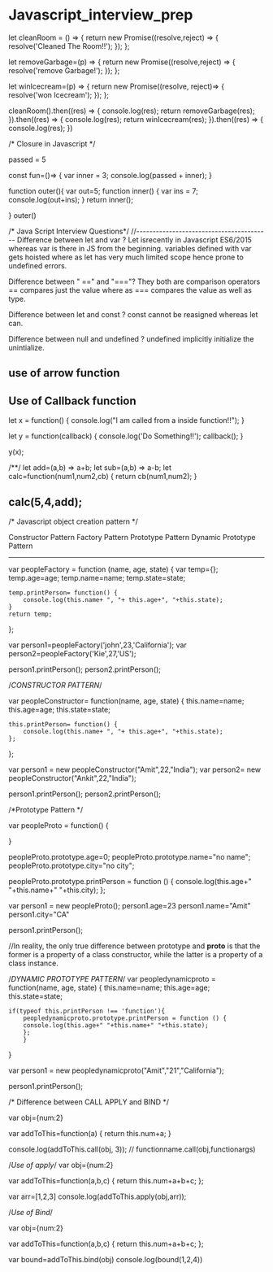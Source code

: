 # Javascript_interview_prep

let cleanRoom = () => {
	return new Promise((resolve,reject) => {
		resolve('Cleaned The Room!!');
	});
};

let removeGarbage=(p) => {
	return new Promise((resolve,reject) => {
		resolve('remove Garbage!');
	});
};

let winIcecream=(p) => {
	return new Promise((resolve, reject)=> {
		resolve('won Icecream');
	});
};

cleanRoom().then((res) => {
	console.log(res);
	return removeGarbage(res);
}).then((res) => {
	console.log(res);
	return winIcecream(res);
}).then((res) => {
	console.log(res);
})

/* Closure in Javascript */

passed = 5

const fun=()=> {
	var inner = 3;
	console.log(passed + inner);
}

function outer(){
	var out=5;
 function inner() {
		var ins = 7;
		console.log(out+ins);
	}
	return inner();

}
outer()

/* Java Script Interview Questions*/
//-----------------------------------------
Difference between let and var ?
Let isrecently in Javascript ES6/2015
whereas var is there in JS from the beginning.
variables defined with var gets hoisted where as let has very much limited scope hence prone to undefined errors.

Difference between " ==" and "==="?
They both are comparison operators == compares just the value where as === compares the value as well as type.

Difference between let and const ?
const cannot be reasigned whereas let can.

Difference between null and undefined  ?
undefined implicitly initialize the unintialize.

use of arrow function
----------------------

Use of Callback function
----------------------------
let x = function() {
	console.log("I am called from a inside function!!");
}

let y = function(callback) {
	console.log('Do Something!!');
	callback();
}

y(x);

/**/
let add=(a,b) => a+b;
let sub=(a,b) => a-b;
let calc=function(num1,num2,cb) {
	return cb(num1,num2);
}

calc(5,4,add);
------------------------------------
/* Javascript object creation pattern */

Constructor Pattern 
Factory Pattern 
Prototype Pattern 
Dynamic Prototype Pattern

-------------------------------
 var peopleFactory = function (name, age, state) {
 	var temp={};
 	temp.age=age;
 	temp.name=name;
 	temp.state=state;

 	temp.printPerson= function() {
 		console.log(this.name+ ", "+ this.age+", "+this.state);
 	}
 	return temp;
 };

 var person1=peopleFactory('john',23,'California');
 var person2=peopleFactory('Kie',27,'US');

 person1.printPerson();
 person2.printPerson();

 /*CONSTRUCTOR PATTERN*/
 
var peopleConstructor= function(name, age, state) {
 	this.name=name;
 	this.age=age;
 	this.state=state;

 	this.printPerson= function() {
 		console.log(this.name+ ", "+ this.age+", "+this.state);
 	};
 };

 var person1 = new peopleConstructor("Amit",22,"India");
 var person2= new peopleConstructor("Ankit",22,"India");

 person1.printPerson();
 person2.printPerson();

/*Prototype Pattern */

var peopleProto = function() {

}

peopleProto.prototype.age=0;
peopleProto.prototype.name="no name";
peopleProto.prototype.city="no city";

peopleProto.prototype.printPerson = function () {
	console.log(this.age+" "+this.name+" "+this.city);
};

var person1 = new peopleProto();
person1.age=23
person1.name="Amit"
person1.city="CA"

person1.printPerson();


//In reality, the only true difference between prototype and __proto__ is that the former is a property of a class constructor, while the latter is a property of a class instance.

/*DYNAMIC PROTOTYPE PATTERN*/
var peopledynamicproto = function(name, age, state) {
	this.name=name;
	this.age=age;
	this.state=state;		

	if(typeof this.printPerson !== 'function'){
		peopledynamicproto.prototype.printPerson = function () {
		console.log(this.age+" "+this.name+" "+this.state);
		};
		}
}

var person1 = new peopledynamicproto("Amit","21","California");

person1.printPerson();


/* Difference between CALL APPLY and BIND */

var obj={num:2}

var addToThis=function(a) {
	return this.num+a;
}

console.log(addToThis.call(obj, 3)); // functionname.call(obj,functionargs)

/*Use of apply*/
var obj={num:2}

var addToThis=function(a,b,c) {
	return this.num+a+b+c;
};

var arr=[1,2,3]
console.log(addToThis.apply(obj,arr));

/*Use of Bind*/

var obj={num:2}

var addToThis=function(a,b,c) {
	return this.num+a+b+c;
};

var bound=addToThis.bind(obj)
console.log(bound(1,2,4))


